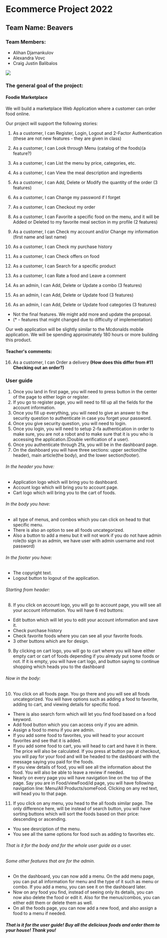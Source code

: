 # Ecommerce Project 2022

## Team Name: Beavers

### Team Members:
- Alihan Djamankulov
- Alexandra Vovc
- Craig Justin Balibalos

![](https://github.com/Smuglyak/EcommerceProject/blob/main/images/pochitadancing-pochita.gif)

### The general goal of the project:
#### Foodie Marketplace
We will build a marketplace Web Application where a customer can order food online.

Our project will support the following stories:
1. As a customer, I can Register, Login, Logout and 2-Factor Authentication (these are not new features - they are given in class)

2. As a customer, I can Look through Menu (catalog of the foods)(a feature?)
3. As a customer, I can List the menu by price, categories, etc.
5. As a customer, I can View the meal description and ingredients
8. As a customer, I can Add, Delete or Modify the quantity of the order (3 features)
9. As a customer, I can Change my password if I forget 
11. As a customer, I can Checkout my order
12. As a customer, I can Favorite a specific food on the menu, and it will be Added or Deleted to my favorite meal section in my profile (2 features)
13. As a customer, I can Check my account and/or Change my information (first name and last name)
14. As a customer, I can Check my purchase history
15. As a customer, I can Check offers on food
16. As a customer, I can Search for a specific product
20. As a customer, I can Rate a food and Leave a comment
21. As an admin, I can Add, Delete or Update a combo (3 features)
22. As an admin, I can Add, Delete or Update food (3 features)
23. As an admin, I can Add, Delete or Update food categories (3 features)
- Not the final features. We might add more and update the proposal.
- (* - features that might changed due to difficulty of implementation)

Our web application will be slightly similar to the Mcdonalds mobile application. 
We will be spending approximately 180 hours or more building this product.

#### Teacher's comments:
16. As a customer, I can Order a delivery **(How does this differ from #11 Checking out an order?)**

### User guide
1) Once you land in first page, you will need to press button in the center of the page to either login or register.
2) If you go to register page, you will need to fill up all the fields for the account information.
3) Once you fill up everything, you will need to give an answer to the security question to authenticate in case you forget your password.
4) Once you give security question, you will need to login.
5) Once you login, you will need to setup 2-fa authentication in order to make sure, you are not a robot and to make sure that it is you who is accessing the application.(Double verification of a user).
6) Once you authenticate through 2fa, you will be in the dashboard page.
7) On the dashboard you will have three sections: upper section(the header), main article(the body), and the lower section(footer).

###### In the header you have:
- Application logo which will bring you to dashboard.
- Account logo which will bring you to account page.
- Cart logo which will bring you to the cart of foods.
###### In the body you have:
- all type of menus, and combos which you can click on head to that specific menu.
- There is also an option to see all foods uncategorized.
- Also a button to add a menu but it will not work if you do not have admin role(to sign in as admin, we have user with admin username and root password)
###### In the footer you have:
- The copyright text.
- Logout button to logout of the application.
###### Starting from header:
8) If you click on account logo, you will go to account page, you will see all your account information. You will have 6 red buttons:
- Edit button which will let you to edit your account information and save it.
- Check purchase history
- Check favorite foods where you can see all your favorite foods.
- 3 other buttons which are for design.

9) By clicking on cart logo, you will go to cart where you will have either empty cart or cart of foods depending if you already put some foods or not. If it is empty, you will have cart logo, and button saying to continue shopping which heads you to the dashboard

###### Now in the body:
10) You click on all foods page. You go there and you will see all foods uncategorized. You will have options such as adding a food to favorite, adding to cart, and viewing details for specific food.
- There is also search form which will let you find food based on a food keyword.
- Add food button which you can access only if you are admin.
- Assign a food to menu if you are admin.
- If you add some food to favorites, you will head to your account favorites and see that it is added.
- If you add some food to cart, you will head to cart and have it in there. The price will also be calculated. If you press at button pay at checkout, you will pay for your food and will be headed to the dashboard with the message saying you paid for the foods.
- If you view details of food, you will see all the information about the food. You will also be able to leave a review if needed.
- Nearly on every page you will have navigation line on the top of the page. Say you are in Food/viewFood/id page, you will have following navigation line: Menu/All Products/someFood. Clicking on any red text, will head you to that page.
11) If you click on any menu, you head to the all foods similar page. The only difference here, will be instead of search button, you will have sorting buttons which will sort the foods based on their price: descending or ascending.
- You see desrciption of the menu. 
- You see all the same options for food such as adding to favorites etc.
###### That is it for the body and for the whole user guide as a user.

###### Some other features that are for the admin.
- On the dashboard, you can now add a menu. On the add menu page, you can put all information for menu and the type of it such as menu or combo. If you add a menu, you can see it on the dashboard later.
- Now on any food you find, instead of seeing only its details, you can now also delete the food or edit it. Also for the menus/combos, you can either edit them or delete them as well.
- On all the foods page, you can now add a new  food, and also assign a food to a menu if needed.

##### That is it for the user guide! Buy all the delicious foods and order them to your house! Thank you!
